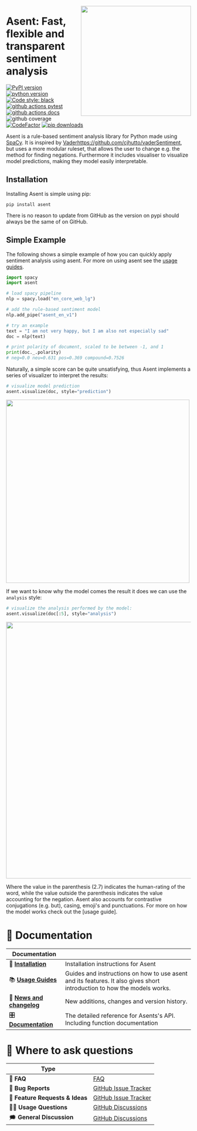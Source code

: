 <a href="https://github.com/kennethenevoldsen/asent"><img src="https://github.com/KennethEnevoldsen/asent/blob/main/docs/img/logo_black_font.png?raw=true" width="300" align="right" /></a>
# Asent: Fast, flexible and transparent sentiment analysis


[![PyPI version](https://badge.fury.io/py/asent.svg)](https://pypi.org/project/asent/)
[![python version](https://img.shields.io/badge/Python-%3E=3.7-blue)](https://github.com/kennethenevoldsen/asent)
[![Code style: black](https://img.shields.io/badge/Code%20Style-Black-black)](https://black.readthedocs.io/en/stable/the_black_code_style/current_style.html)
[![github actions pytest](https://github.com/kennethenevoldsen/asent/actions/workflows/pytest-cov-comment.yml/badge.svg)](https://github.com/kennethenevoldsen/asent/actions)
[![github actions docs](https://github.com/kennethenevoldsen/asent/actions/workflows/documentation.yml/badge.svg)](https://kennethenevoldsen.github.io/asent/)
![github coverage](https://img.shields.io/endpoint?url=https://gist.githubusercontent.com/KennethEnevoldsen/95471fd640b6c1c09717c5f88e2e9fae/raw/badge-asent-pytest-coverage.json)
[![CodeFactor](https://www.codefactor.io/repository/github/kennethenevoldsen/asent/badge)](https://www.codefactor.io/repository/github/kennethenevoldsen/asent)
[![pip downloads](https://img.shields.io/pypi/dm/asent.svg)](https://pypi.org/project/asent/)


Asent is a rule-based sentiment analysis library for Python made using [SpaCy](https://spacy.io). 
It is inspired by [Vaderhttps://github.com/cjhutto/vaderSentiment](https://github.com/cjhutto/vaderSentiment), but uses a more modular ruleset, that allows the user to change e.g. the method for finding negations. Furthermore it includes visualiser to visualize model predictions, making they model easily interpretable.

## Installation

Installing Asent is simple using pip:

```
pip install asent
```

There is no reason to update from GitHub as the version on pypi should always be the same of on GitHub.

## Simple Example
The following shows a simple example of how you can quickly apply sentiment analysis using asent. For more on using asent see the [usage guides].

```python
import spacy
import asent

# load spacy pipeline
nlp = spacy.load("en_core_web_lg")

# add the rule-based sentiment model
nlp.add_pipe("asent_en_v1")

# try an example
text = "I am not very happy, but I am also not especially sad"
doc = nlp(text)

# print polarity of document, scaled to be between -1, and 1
print(doc._.polarity)
# neg=0.0 neu=0.631 pos=0.369 compound=0.7526
```

Naturally, a simple score can be quite unsatisfying, thus Asent implements a series of visualizer to interpret the results: 
```python
# visualize model prediction
asent.visualize(doc, style="prediction")
```

<img src="https://raw.githubusercontent.com/KennethEnevoldsen/asent/main/docs/img/model_pred.png" width="500" />

If we want to know why the model comes the result it does we can use the `analysis` style:
```python
# visualize the analysis performed by the model:
asent.visualize(doc[:5], style="analysis")
```
<img src="https://raw.githubusercontent.com/KennethEnevoldsen/asent/main/docs/img/model_analysis.png" width="700" />

Where the value in the parenthesis (2.7) indicates the human-rating of the word, while
the value outside the parenthesis indicates the value accounting for the negation.
Asent also accounts for contrastive conjugations (e.g. but), casing, emoji's and
punctuations. For more on how the model works check out the [usage guide].

# 📖 Documentation

| Documentation              |                                                                                                                         |
| -------------------------- | ----------------------------------------------------------------------------------------------------------------------- |
| 🔧 **[Installation]**       | Installation instructions for Asent                                                                                     |
| 📚 **[Usage Guides]**       | Guides and instructions on how to use asent and its features. It also gives short introduction to how the models works. |
| 📰 **[News and changelog]** | New additions, changes and version history.                                                                             |
| 🎛 **[Documentation]**      | The detailed reference for Asents's API. Including function documentation                                               |

[Documentation]: https://kennethenevoldsen.github.io/asent/index.html
[Installation]: https://kennethenevoldsen.github.io/asent/installation.html
[usage guides]: https://kennethenevoldsen.github.io/asent/introduction.html
[News and changelog]: https://kennethenevoldsen.github.io/asent/news.html

# 💬 Where to ask questions

| Type                           |                        |
| ------------------------------ | ---------------------- |
| 🚨 **FAQ**                      | [FAQ]                  |
| 🚨 **Bug Reports**              | [GitHub Issue Tracker] |
| 🎁 **Feature Requests & Ideas** | [GitHub Issue Tracker] |
| 👩‍💻 **Usage Questions**          | [GitHub Discussions]   |
| 🗯 **General Discussion**       | [GitHub Discussions]   |


[FAQ]: https://kennethenevoldsen.github.io/asent/faq.html
[github issue tracker]: https://github.com/kennethenevoldsen/asent/issues
[github discussions]: https://github.com/kennethenevoldsen/asent/discussions
